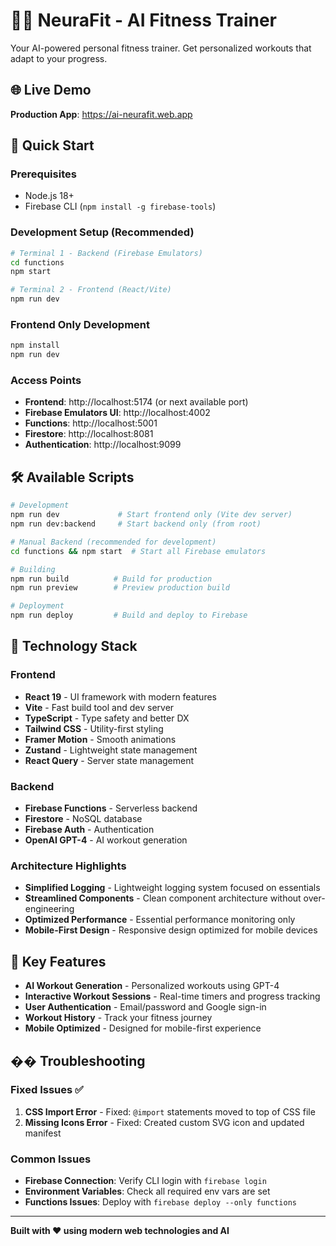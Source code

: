 # 🏋️‍♂️ NeuraFit - AI Fitness Trainer

Your AI-powered personal fitness trainer. Get personalized workouts that adapt to your progress.

## 🌐 Live Demo

**Production App**: https://ai-neurafit.web.app

## 🚀 Quick Start

### Prerequisites
- Node.js 18+
- Firebase CLI (`npm install -g firebase-tools`)

### Development Setup (Recommended)

```bash
# Terminal 1 - Backend (Firebase Emulators)
cd functions
npm start

# Terminal 2 - Frontend (React/Vite)
npm run dev
```

### Frontend Only Development
```bash
npm install
npm run dev
```

### Access Points
- **Frontend**: http://localhost:5174 (or next available port)
- **Firebase Emulators UI**: http://localhost:4002
- **Functions**: http://localhost:5001
- **Firestore**: http://localhost:8081
- **Authentication**: http://localhost:9099

## 🛠️ Available Scripts

```bash
# Development
npm run dev             # Start frontend only (Vite dev server)
npm run dev:backend     # Start backend only (from root)

# Manual Backend (recommended for development)
cd functions && npm start  # Start all Firebase emulators

# Building
npm run build          # Build for production
npm run preview        # Preview production build

# Deployment
npm run deploy         # Build and deploy to Firebase
```

## 🔧 Technology Stack

### Frontend
- **React 19** - UI framework with modern features
- **Vite** - Fast build tool and dev server
- **TypeScript** - Type safety and better DX
- **Tailwind CSS** - Utility-first styling
- **Framer Motion** - Smooth animations
- **Zustand** - Lightweight state management
- **React Query** - Server state management

### Backend
- **Firebase Functions** - Serverless backend
- **Firestore** - NoSQL database
- **Firebase Auth** - Authentication
- **OpenAI GPT-4** - AI workout generation

### Architecture Highlights
- **Simplified Logging** - Lightweight logging system focused on essentials
- **Streamlined Components** - Clean component architecture without over-engineering
- **Optimized Performance** - Essential performance monitoring only
- **Mobile-First Design** - Responsive design optimized for mobile devices

## 🎯 Key Features

- **AI Workout Generation** - Personalized workouts using GPT-4
- **Interactive Workout Sessions** - Real-time timers and progress tracking
- **User Authentication** - Email/password and Google sign-in
- **Workout History** - Track your fitness journey
- **Mobile Optimized** - Designed for mobile-first experience

## �� Troubleshooting

### Fixed Issues ✅
1. **CSS Import Error** - Fixed: `@import` statements moved to top of CSS file
2. **Missing Icons Error** - Fixed: Created custom SVG icon and updated manifest

### Common Issues
- **Firebase Connection**: Verify CLI login with `firebase login`
- **Environment Variables**: Check all required env vars are set
- **Functions Issues**: Deploy with `firebase deploy --only functions`

---

**Built with ❤️ using modern web technologies and AI**
